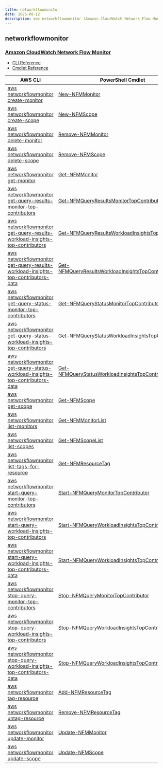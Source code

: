 ```yaml
---
title: networkflowmonitor
date: 2025-08-12
description: aws networkflowmonitor (Amazon CloudWatch Network Flow Monitor) command/cmdlet list.
---
```


## networkflowmonitor

### [Amazon CloudWatch Network Flow Monitor](https://aws.amazon.com/cloudwatch/features/network-monitoring/)

* [CLI Reference](https://awscli.amazonaws.com/v2/documentation/api/latest/reference/networkflowmonitor/index.html)
* [Cmdlet Reference](https://docs.aws.amazon.com/powershell/latest/reference/items/NetworkFlowMonitor_cmdlets.html)

|AWS CLI|PowerShell Cmdlet|
|----|----|
|[aws networkflowmonitor create-monitor](https://awscli.amazonaws.com/v2/documentation/api/latest/reference/networkflowmonitor/create-monitor.html)|[New-NFMMonitor](https://docs.aws.amazon.com/powershell/latest/reference/items/New-NFMMonitor.html)|
|[aws networkflowmonitor create-scope](https://awscli.amazonaws.com/v2/documentation/api/latest/reference/networkflowmonitor/create-scope.html)|[New-NFMScope](https://docs.aws.amazon.com/powershell/latest/reference/items/New-NFMScope.html)|
|[aws networkflowmonitor delete-monitor](https://awscli.amazonaws.com/v2/documentation/api/latest/reference/networkflowmonitor/delete-monitor.html)|[Remove-NFMMonitor](https://docs.aws.amazon.com/powershell/latest/reference/items/Remove-NFMMonitor.html)|
|[aws networkflowmonitor delete-scope](https://awscli.amazonaws.com/v2/documentation/api/latest/reference/networkflowmonitor/delete-scope.html)|[Remove-NFMScope](https://docs.aws.amazon.com/powershell/latest/reference/items/Remove-NFMScope.html)|
|[aws networkflowmonitor get-monitor](https://awscli.amazonaws.com/v2/documentation/api/latest/reference/networkflowmonitor/get-monitor.html)|[Get-NFMMonitor](https://docs.aws.amazon.com/powershell/latest/reference/items/Get-NFMMonitor.html)|
|[aws networkflowmonitor get-query-results-monitor-top-contributors](https://awscli.amazonaws.com/v2/documentation/api/latest/reference/networkflowmonitor/get-query-results-monitor-top-contributors.html)|[Get-NFMQueryResultsMonitorTopContributor](https://docs.aws.amazon.com/powershell/latest/reference/items/Get-NFMQueryResultsMonitorTopContributor.html)|
|[aws networkflowmonitor get-query-results-workload-insights-top-contributors](https://awscli.amazonaws.com/v2/documentation/api/latest/reference/networkflowmonitor/get-query-results-workload-insights-top-contributors.html)|[Get-NFMQueryResultsWorkloadInsightsTopContributor](https://docs.aws.amazon.com/powershell/latest/reference/items/Get-NFMQueryResultsWorkloadInsightsTopContributor.html)|
|[aws networkflowmonitor get-query-results-workload-insights-top-contributors-data](https://awscli.amazonaws.com/v2/documentation/api/latest/reference/networkflowmonitor/get-query-results-workload-insights-top-contributors-data.html)|[Get-NFMQueryResultsWorkloadInsightsTopContributorsData](https://docs.aws.amazon.com/powershell/latest/reference/items/Get-NFMQueryResultsWorkloadInsightsTopContributorsData.html)|
|[aws networkflowmonitor get-query-status-monitor-top-contributors](https://awscli.amazonaws.com/v2/documentation/api/latest/reference/networkflowmonitor/get-query-status-monitor-top-contributors.html)|[Get-NFMQueryStatusMonitorTopContributor](https://docs.aws.amazon.com/powershell/latest/reference/items/Get-NFMQueryStatusMonitorTopContributor.html)|
|[aws networkflowmonitor get-query-status-workload-insights-top-contributors](https://awscli.amazonaws.com/v2/documentation/api/latest/reference/networkflowmonitor/get-query-status-workload-insights-top-contributors.html)|[Get-NFMQueryStatusWorkloadInsightsTopContributor](https://docs.aws.amazon.com/powershell/latest/reference/items/Get-NFMQueryStatusWorkloadInsightsTopContributor.html)|
|[aws networkflowmonitor get-query-status-workload-insights-top-contributors-data](https://awscli.amazonaws.com/v2/documentation/api/latest/reference/networkflowmonitor/get-query-status-workload-insights-top-contributors-data.html)|[Get-NFMQueryStatusWorkloadInsightsTopContributorsData](https://docs.aws.amazon.com/powershell/latest/reference/items/Get-NFMQueryStatusWorkloadInsightsTopContributorsData.html)|
|[aws networkflowmonitor get-scope](https://awscli.amazonaws.com/v2/documentation/api/latest/reference/networkflowmonitor/get-scope.html)|[Get-NFMScope](https://docs.aws.amazon.com/powershell/latest/reference/items/Get-NFMScope.html)|
|[aws networkflowmonitor list-monitors](https://awscli.amazonaws.com/v2/documentation/api/latest/reference/networkflowmonitor/list-monitors.html)|[Get-NFMMonitorList](https://docs.aws.amazon.com/powershell/latest/reference/items/Get-NFMMonitorList.html)|
|[aws networkflowmonitor list-scopes](https://awscli.amazonaws.com/v2/documentation/api/latest/reference/networkflowmonitor/list-scopes.html)|[Get-NFMScopeList](https://docs.aws.amazon.com/powershell/latest/reference/items/Get-NFMScopeList.html)|
|[aws networkflowmonitor list-tags-for-resource](https://awscli.amazonaws.com/v2/documentation/api/latest/reference/networkflowmonitor/list-tags-for-resource.html)|[Get-NFMResourceTag](https://docs.aws.amazon.com/powershell/latest/reference/items/Get-NFMResourceTag.html)|
|[aws networkflowmonitor start-query-monitor-top-contributors](https://awscli.amazonaws.com/v2/documentation/api/latest/reference/networkflowmonitor/start-query-monitor-top-contributors.html)|[Start-NFMQueryMonitorTopContributor](https://docs.aws.amazon.com/powershell/latest/reference/items/Start-NFMQueryMonitorTopContributor.html)|
|[aws networkflowmonitor start-query-workload-insights-top-contributors](https://awscli.amazonaws.com/v2/documentation/api/latest/reference/networkflowmonitor/start-query-workload-insights-top-contributors.html)|[Start-NFMQueryWorkloadInsightsTopContributor](https://docs.aws.amazon.com/powershell/latest/reference/items/Start-NFMQueryWorkloadInsightsTopContributor.html)|
|[aws networkflowmonitor start-query-workload-insights-top-contributors-data](https://awscli.amazonaws.com/v2/documentation/api/latest/reference/networkflowmonitor/start-query-workload-insights-top-contributors-data.html)|[Start-NFMQueryWorkloadInsightsTopContributorsData](https://docs.aws.amazon.com/powershell/latest/reference/items/Start-NFMQueryWorkloadInsightsTopContributorsData.html)|
|[aws networkflowmonitor stop-query-monitor-top-contributors](https://awscli.amazonaws.com/v2/documentation/api/latest/reference/networkflowmonitor/stop-query-monitor-top-contributors.html)|[Stop-NFMQueryMonitorTopContributor](https://docs.aws.amazon.com/powershell/latest/reference/items/Stop-NFMQueryMonitorTopContributor.html)|
|[aws networkflowmonitor stop-query-workload-insights-top-contributors](https://awscli.amazonaws.com/v2/documentation/api/latest/reference/networkflowmonitor/stop-query-workload-insights-top-contributors.html)|[Stop-NFMQueryWorkloadInsightsTopContributor](https://docs.aws.amazon.com/powershell/latest/reference/items/Stop-NFMQueryWorkloadInsightsTopContributor.html)|
|[aws networkflowmonitor stop-query-workload-insights-top-contributors-data](https://awscli.amazonaws.com/v2/documentation/api/latest/reference/networkflowmonitor/stop-query-workload-insights-top-contributors-data.html)|[Stop-NFMQueryWorkloadInsightsTopContributorsData](https://docs.aws.amazon.com/powershell/latest/reference/items/Stop-NFMQueryWorkloadInsightsTopContributorsData.html)|
|[aws networkflowmonitor tag-resource](https://awscli.amazonaws.com/v2/documentation/api/latest/reference/networkflowmonitor/tag-resource.html)|[Add-NFMResourceTag](https://docs.aws.amazon.com/powershell/latest/reference/items/Add-NFMResourceTag.html)|
|[aws networkflowmonitor untag-resource](https://awscli.amazonaws.com/v2/documentation/api/latest/reference/networkflowmonitor/untag-resource.html)|[Remove-NFMResourceTag](https://docs.aws.amazon.com/powershell/latest/reference/items/Remove-NFMResourceTag.html)|
|[aws networkflowmonitor update-monitor](https://awscli.amazonaws.com/v2/documentation/api/latest/reference/networkflowmonitor/update-monitor.html)|[Update-NFMMonitor](https://docs.aws.amazon.com/powershell/latest/reference/items/Update-NFMMonitor.html)|
|[aws networkflowmonitor update-scope](https://awscli.amazonaws.com/v2/documentation/api/latest/reference/networkflowmonitor/update-scope.html)|[Update-NFMScope](https://docs.aws.amazon.com/powershell/latest/reference/items/Update-NFMScope.html)|

